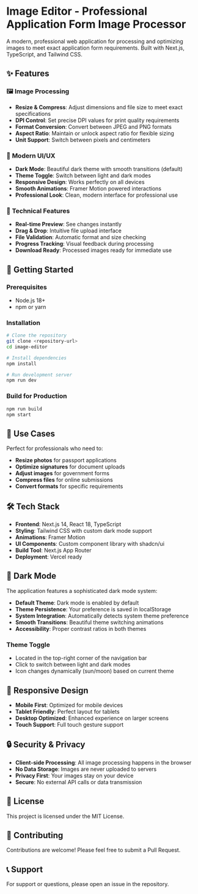 # Image Editor - Professional Application Form Image Processor

A modern, professional web application for processing and optimizing images to meet exact application form requirements. Built with Next.js, TypeScript, and Tailwind CSS.

## ✨ Features

### 🖼️ **Image Processing**
- **Resize & Compress**: Adjust dimensions and file size to meet exact specifications
- **DPI Control**: Set precise DPI values for print quality requirements
- **Format Conversion**: Convert between JPEG and PNG formats
- **Aspect Ratio**: Maintain or unlock aspect ratio for flexible sizing
- **Unit Support**: Switch between pixels and centimeters

### 🎨 **Modern UI/UX**
- **Dark Mode**: Beautiful dark theme with smooth transitions (default)
- **Theme Toggle**: Switch between light and dark modes
- **Responsive Design**: Works perfectly on all devices
- **Smooth Animations**: Framer Motion powered interactions
- **Professional Look**: Clean, modern interface for professional use

### 🔧 **Technical Features**
- **Real-time Preview**: See changes instantly
- **Drag & Drop**: Intuitive file upload interface
- **File Validation**: Automatic format and size checking
- **Progress Tracking**: Visual feedback during processing
- **Download Ready**: Processed images ready for immediate use

## 🚀 Getting Started

### Prerequisites
- Node.js 18+ 
- npm or yarn

### Installation
```bash
# Clone the repository
git clone <repository-url>
cd image-editor

# Install dependencies
npm install

# Run development server
npm run dev
```

### Build for Production
```bash
npm run build
npm start
```

## 🎯 Use Cases

Perfect for professionals who need to:
- **Resize photos** for passport applications
- **Optimize signatures** for document uploads
- **Adjust images** for government forms
- **Compress files** for online submissions
- **Convert formats** for specific requirements

## 🛠️ Tech Stack

- **Frontend**: Next.js 14, React 18, TypeScript
- **Styling**: Tailwind CSS with custom dark mode support
- **Animations**: Framer Motion
- **UI Components**: Custom component library with shadcn/ui
- **Build Tool**: Next.js App Router
- **Deployment**: Vercel ready

## 🌙 Dark Mode

The application features a sophisticated dark mode system:
- **Default Theme**: Dark mode is enabled by default
- **Theme Persistence**: Your preference is saved in localStorage
- **System Integration**: Automatically detects system theme preference
- **Smooth Transitions**: Beautiful theme switching animations
- **Accessibility**: Proper contrast ratios in both themes

### Theme Toggle
- Located in the top-right corner of the navigation bar
- Click to switch between light and dark modes
- Icon changes dynamically (sun/moon) based on current theme

## 📱 Responsive Design

- **Mobile First**: Optimized for mobile devices
- **Tablet Friendly**: Perfect layout for tablets
- **Desktop Optimized**: Enhanced experience on larger screens
- **Touch Support**: Full touch gesture support

## 🔒 Security & Privacy

- **Client-side Processing**: All image processing happens in the browser
- **No Data Storage**: Images are never uploaded to servers
- **Privacy First**: Your images stay on your device
- **Secure**: No external API calls or data transmission

## 📄 License

This project is licensed under the MIT License.

## 🤝 Contributing

Contributions are welcome! Please feel free to submit a Pull Request.

## 📞 Support

For support or questions, please open an issue in the repository.

